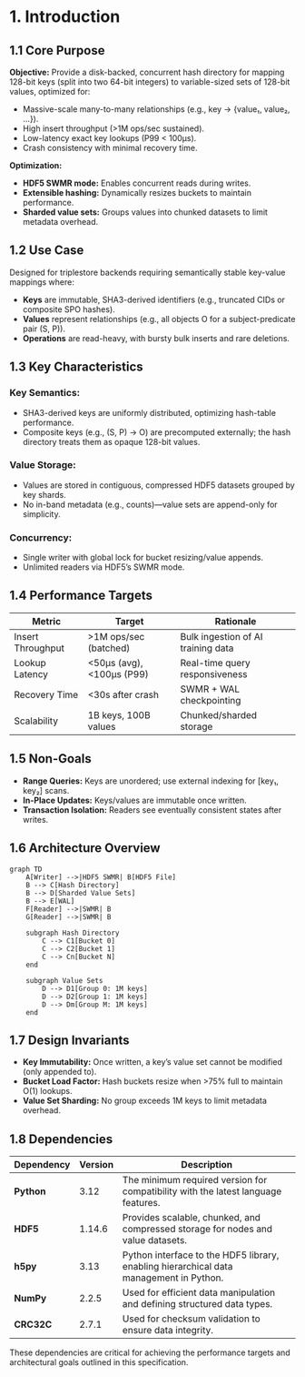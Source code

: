# 1. Introduction

## 1.1 Core Purpose
**Objective:** Provide a disk-backed, concurrent hash directory for mapping 128-bit keys (split into two 64-bit integers) to variable-sized sets of 128-bit values, optimized for:

- Massive-scale many-to-many relationships (e.g., key → {value₁, value₂, ...}).
- High insert throughput (>1M ops/sec sustained).
- Low-latency exact key lookups (P99 < 100µs).
- Crash consistency with minimal recovery time.

**Optimization:**

- **HDF5 SWMR mode:** Enables concurrent reads during writes.
- **Extensible hashing:** Dynamically resizes buckets to maintain performance.
- **Sharded value sets:** Groups values into chunked datasets to limit metadata overhead.

## 1.2 Use Case
Designed for triplestore backends requiring semantically stable key-value mappings where:

- **Keys** are immutable, SHA3-derived identifiers (e.g., truncated CIDs or composite SPO hashes).
- **Values** represent relationships (e.g., all objects O for a subject-predicate pair (S, P)).
- **Operations** are read-heavy, with bursty bulk inserts and rare deletions.

## 1.3 Key Characteristics
### Key Semantics:

- SHA3-derived keys are uniformly distributed, optimizing hash-table performance.
- Composite keys (e.g., (S, P) → O) are precomputed externally; the hash directory treats them as opaque 128-bit values.

### Value Storage:

- Values are stored in contiguous, compressed HDF5 datasets grouped by key shards.
- No in-band metadata (e.g., counts)—value sets are append-only for simplicity.

### Concurrency:

- Single writer with global lock for bucket resizing/value appends.
- Unlimited readers via HDF5’s SWMR mode.

## 1.4 Performance Targets
| Metric            | Target                  | Rationale                          |
|-------------------|-------------------------|------------------------------------|
| Insert Throughput | >1M ops/sec (batched)   | Bulk ingestion of AI training data |
| Lookup Latency    | <50µs (avg), <100µs (P99)| Real-time query responsiveness     |
| Recovery Time     | <30s after crash        | SWMR + WAL checkpointing           |
| Scalability       | 1B keys, 100B values    | Chunked/sharded storage            |

## 1.5 Non-Goals

- **Range Queries:** Keys are unordered; use external indexing for [key₁, key₂] scans.
- **In-Place Updates:** Keys/values are immutable once written.
- **Transaction Isolation:** Readers see eventually consistent states after writes.

## 1.6 Architecture Overview
```mermaid
graph TD
    A[Writer] -->|HDF5 SWMR| B[HDF5 File]
    B --> C[Hash Directory]
    B --> D[Sharded Value Sets]
    B --> E[WAL]
    F[Reader] -->|SWMR| B
    G[Reader] -->|SWMR| B

    subgraph Hash Directory
        C --> C1[Bucket 0]
        C --> C2[Bucket 1]
        C --> Cn[Bucket N]
    end

    subgraph Value Sets
        D --> D1[Group 0: 1M keys]
        D --> D2[Group 1: 1M keys]
        D --> Dm[Group M: 1M keys]
    end
```

## 1.7 Design Invariants

- **Key Immutability:** Once written, a key’s value set cannot be modified (only appended to).
- **Bucket Load Factor:** Hash buckets resize when >75% full to maintain O(1) lookups.
- **Value Set Sharding:** No group exceeds 1M keys to limit metadata overhead.

## 1.8 Dependencies

| Dependency       | Version   | Description                                                                 |
|------------------|-----------|-----------------------------------------------------------------------------|
| **Python**       | 3.12      | The minimum required version for compatibility with the latest language features. |
| **HDF5**         | 1.14.6    | Provides scalable, chunked, and compressed storage for nodes and value datasets. |
| **h5py**         | 3.13      | Python interface to the HDF5 library, enabling hierarchical data management in Python. |
| **NumPy**        | 2.2.5    | Used for efficient data manipulation and defining structured data types.    |
| **CRC32C**       | 2.7.1    | Used for checksum validation to ensure data integrity.                      |

These dependencies are critical for achieving the performance targets and architectural goals outlined in this specification.